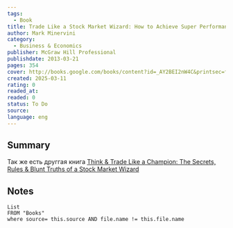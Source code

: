 ```yaml
---
tags:
  - Book
title: Trade Like a Stock Market Wizard: How to Achieve Super Performance in Stocks in Any Market 
author: Mark Minervini
category: 
  - Business & Economics
publisher: McGraw Hill Professional
publishdate: 2013-03-21
pages: 354
cover: http://books.google.com/books/content?id=_AY2BEI2nW4C&printsec=frontcover&img=1&zoom=1&source=gbs_api
created: 2025-03-11
rating: 0
readed_at: 
readed: 0
status: To Do
source: 
language: eng
---
```

## Summary
Так же есть друггая книга [Think & Trade Like a Champion: The Secrets, Rules & Blunt Truths of a Stock Market Wizard](https://www.goodreads.com/book/show/36146345-think-trade-like-a-champion?ref=rae_3)

## Notes
```dataview
List 
FROM "Books"
where source= this.source AND file.name != this.file.name
```